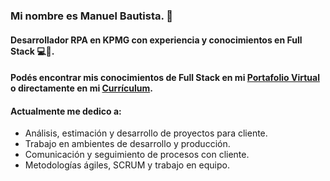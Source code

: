 ### Mi nombre es Manuel Bautista. 👋
#### Desarrollador **RPA en KPMG** con experiencia y conocimientos en Full Stack 💻🧉.

#### Podés encontrar mis conocimientos de Full Stack en mi [Portafolio Virtual](https://manuelbautista.netlify.app/) o directamente en mi [Currículum]([https://drive.google.com/file/d/1aTqzqpJpI54IPX4NZ8A6V-cXXfSeblLf/view?usp=sharing](https://drive.google.com/file/d/11nUWbCFOv5ZXOskl6ltptOdaNpPYFrLP/view?usp=sharing)). 

#### Actualmente me dedico a:

- Análisis, estimación y desarrollo de proyectos para cliente.
- Trabajo en ambientes de desarrollo y producción.
- Comunicación y seguimiento de procesos con cliente.
- Metodologías ágiles, SCRUM y trabajo en equipo.


